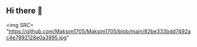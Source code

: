 ## Hi there 👋
<img SRC= "https://github.com/Maksim1705/Maksim1705/blob/main/82be333bdd7492ac4e7892128e0a3995.jpg"
